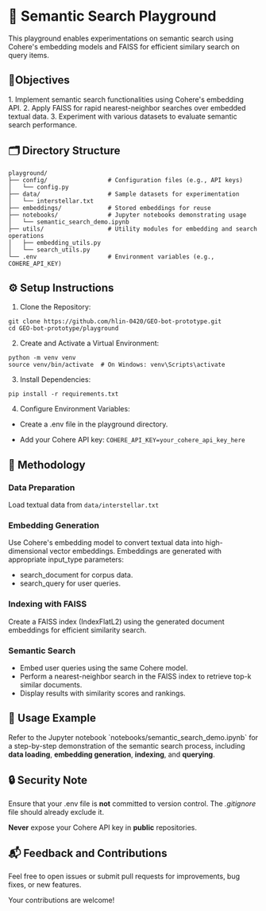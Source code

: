 <h1>🧪 Semantic Search Playground</h1>

This playground enables experimentations on semantic search using Cohere's embedding models and FAISS for efficient similary search on query items. 

<h2>🎯Objectives </h2>
1. Implement semantic search functionalities using Cohere's embedding API.
2. Apply FAISS for rapid nearest-neighbor searches over embedded textual data.
3. Experiment with various datasets to evaluate semantic search performance.

<h2> 🗂️ Directory Structure </h2>

```
playground/
├── config/                 # Configuration files (e.g., API keys)
│   └── config.py
├── data/                   # Sample datasets for experimentation
│   └── interstellar.txt
├── embeddings/             # Stored embeddings for reuse
├── notebooks/              # Jupyter notebooks demonstrating usage
│   └── semantic_search_demo.ipynb
├── utils/                  # Utility modules for embedding and search operations
│   ├── embedding_utils.py
│   └── search_utils.py
└── .env                    # Environment variables (e.g., COHERE_API_KEY)
```

<h2>⚙️ Setup Instructions</h2>

1. Clone the Repository:

```
git clone https://github.com/hlin-0420/GEO-bot-prototype.git
cd GEO-bot-prototype/playground
```

2. Create and Activate a Virtual Environment:

```
python -m venv venv
source venv/bin/activate  # On Windows: venv\Scripts\activate
```

3. Install Dependencies:

```
pip install -r requirements.txt
```

4. Configure Environment Variables:

+ Create a .env file in the playground directory. 

+ Add your Cohere API key: `COHERE_API_KEY=your_cohere_api_key_here`

<h2> 🧠 Methodology </h2>
<h3> Data Preparation </h3>

Load textual data from `data/interstellar.txt`

<h3> Embedding Generation </h3>

Use Cohere's embedding model to convert textual data into high-dimensional vector embeddings. Embeddings are generated with appropriate input_type parameters:
+ search_document for corpus data.
+ search_query for user queries.

<h3> Indexing with FAISS </h3>

Create a FAISS index (IndexFlatL2) using the generated document embeddings for efficient similarity search.​

<h3> Semantic Search </h3>

+ Embed user queries using the same Cohere model.
+ Perform a nearest-neighbor search in the FAISS index to retrieve top-k similar documents.
+ Display results with similarity scores and rankings.​

<h2> 📓 Usage Example </h2>
Refer to the Jupyter notebook `notebooks/semantic_search_demo.ipynb` for a step-by-step demonstration of the semantic search process, including <b>data loading</b>, <b>embedding generation</b>, <b>indexing</b>, and <b>querying</b>.​

<h2>🔒 Security Note</h2>
Ensure that your .env file is <b>not</b> committed to version control. The <i>.gitignore</i> file should already exclude it.

<b>Never</b> expose your Cohere API key in <b>public</b> repositories.​

<h2>📬 Feedback and Contributions </h2>
Feel free to open issues or submit pull requests for improvements, bug fixes, or new features. 

Your contributions are welcome!